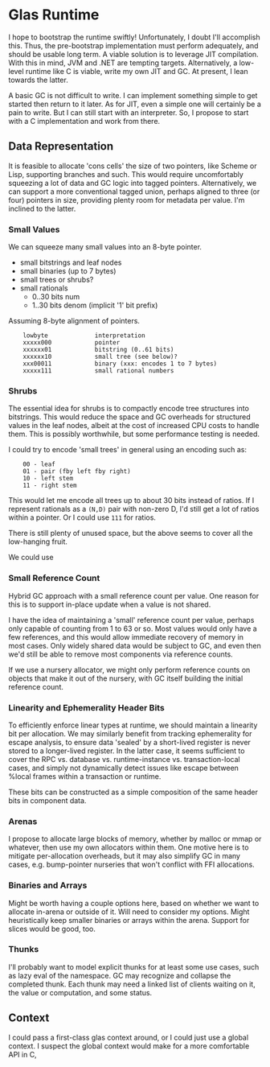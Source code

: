# Glas Runtime

I hope to bootstrap the runtime swiftly! Unfortunately, I doubt I'll accomplish this. Thus, the pre-bootstrap implementation must perform adequately, and should be usable long term. A viable solution is to leverage JIT compilation. With this in mind, JVM and .NET are tempting targets. Alternatively, a low-level runtime like C is viable, write my own JIT and GC. At present, I lean towards the latter.

A basic GC is not difficult to write. I can implement something simple to get started then return to it later. As for JIT, even a simple one will certainly be a pain to write. But I can still start with an interpreter. So, I propose to start with a C implementation and work from there.

## Data Representation

It is feasible to allocate 'cons cells' the size of two pointers, like Scheme or Lisp, supporting branches and such. This would require uncomfortably squeezing a lot of data and GC logic into tagged pointers. Alternatively, we can support a more conventional tagged union, perhaps aligned to three (or four) pointers in size, providing plenty room for metadata per value. I'm inclined to the latter. 

### Small Values

We can squeeze many small values into an 8-byte pointer. 

* small bitstrings and leaf nodes
* small binaries (up to 7 bytes)
* small trees or shrubs?
* small rationals 
  * 0..30 bits num
  * 1..30 bits denom (implicit '1' bit prefix)

Assuming 8-byte alignment of pointers.

        lowbyte             interpretation
        xxxxx000            pointer
        xxxxxx01            bitstring (0..61 bits)
        xxxxxx10            small tree (see below)?
        xxx00011            binary (xxx: encodes 1 to 7 bytes)
        xxxxx111            small rational numbers

### Shrubs

The essential idea for shrubs is to compactly encode tree structures into bitstrings. This would reduce the space and GC overheads for structured values in the leaf nodes, albeit at the cost of increased CPU costs to handle them. This is possibly worthwhile, but some performance testing is needed.

I could try to encode 'small trees' in general using an encoding such as:

        00 - leaf
        01 - pair (fby left fby right)
        10 - left stem 
        11 - right stem

This would let me encode all trees up to about 30 bits instead of ratios. If I represent rationals as a `(N,D)` pair with non-zero D, I'd still get a lot of ratios within a pointer. Or I could use `111` for ratios.

There is still plenty of unused space, but the above seems to cover all the low-hanging fruit.

We could use 


### Small Reference Count

Hybrid GC approach with a small reference count per value. One reason for this is to support in-place update when a value is not shared.

I have the idea of maintaining a 'small' reference count per value, perhaps only capable of counting from 1 to 63 or so. Most values would only have a few references, and this would allow immediate recovery of memory in most cases. Only widely shared data would be subject to GC, and even then we'd still be able to remove most components via reference counts.

If we use a nursery allocator, we might only perform reference counts on objects that make it out of the nursery, with GC itself building the initial reference count.

### Linearity and Ephemerality Header Bits

To efficiently enforce linear types at runtime, we should maintain a linearity bit per allocation. We may similarly benefit from tracking ephemerality for escape analysis, to ensure data 'sealed' by a short-lived register is never stored to a longer-lived register. In the latter case, it seems sufficient to cover the RPC vs. database vs. runtime-instance vs. transaction-local cases, and simply not dynamically detect issues like escape between %local frames within a transaction or runtime.

These bits can be constructed as a simple composition of the same header bits in component data.

### Arenas

I propose to allocate large blocks of memory, whether by malloc or mmap or whatever, then use my own allocators within them. One motive here is to mitigate per-allocation overheads, but it may also simplify GC in many cases, e.g. bump-pointer nurseries that won't conflict with FFI allocations.

### Binaries and Arrays

Might be worth having a couple options here, based on whether we want to allocate in-arena or outside of it. Will need to consider my options. Might heuristically keep smaller binaries or arrays within the arena. Support for slices would be good, too.

### Thunks

I'll probably want to model explicit thunks for at least some use cases, such as lazy eval of the namespace. GC may recognize and collapse the completed thunk. Each thunk may need a linked list of clients waiting on it, the value or computation, and some status. 

## Context

I could pass a first-class glas context around, or I could just use a global context. I suspect the global context would make for a more comfortable API in C, 

